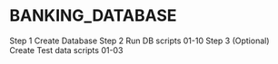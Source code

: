 # BANKING_DATABASE
Step 1 Create Database
Step 2 Run DB scripts 01-10
Step 3 (Optional) Create Test data scripts 01-03
